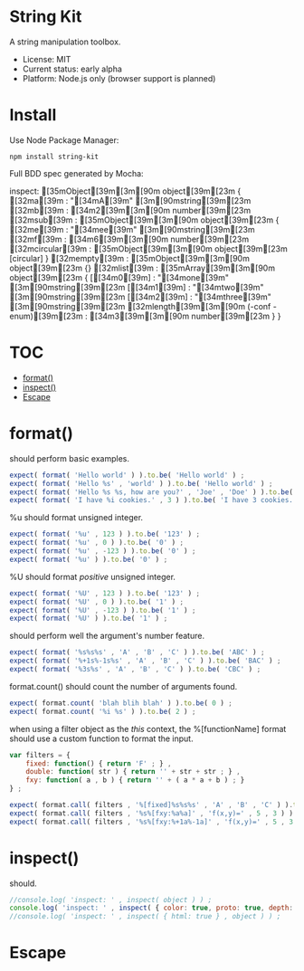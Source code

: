 

# String Kit

A string manipulation toolbox.

* License: MIT
* Current status: early alpha
* Platform: Node.js only (browser support is planned)



# Install

Use Node Package Manager:

    npm install string-kit





Full BDD spec generated by Mocha:


inspect:  [35mObject[39m[3m[90m object[39m[23m {
    [32ma[39m : "[34mA[39m" [3m[90mstring[39m[23m
    [32mb[39m : [34m2[39m[3m[90m number[39m[23m
    [32msub[39m : [35mObject[39m[3m[90m object[39m[23m {
        [32me[39m : "[34mee[39m" [3m[90mstring[39m[23m
        [32mf[39m : [34m6[39m[3m[90m number[39m[23m
        [32mcircular[39m : [35mObject[39m[3m[90m object[39m[23m [circular]
    }
    [32mempty[39m : [35mObject[39m[3m[90m object[39m[23m {}
    [32mlist[39m : [35mArray[39m[3m[90m object[39m[23m {
        [[34m0[39m] : "[34mone[39m" [3m[90mstring[39m[23m
        [[34m1[39m] : "[34mtwo[39m" [3m[90mstring[39m[23m
        [[34m2[39m] : "[34mthree[39m" [3m[90mstring[39m[23m
        [32mlength[39m[3m[90m (-conf -enum)[39m[23m : [34m3[39m[3m[90m number[39m[23m
    }
}

# TOC
   - [format()](#format)
   - [inspect()](#inspect)
   - [Escape](#escape)
<a name=""></a>
 
<a name="format"></a>
# format()
should perform basic examples.

```js
expect( format( 'Hello world' ) ).to.be( 'Hello world' ) ;
expect( format( 'Hello %s' , 'world' ) ).to.be( 'Hello world' ) ;
expect( format( 'Hello %s %s, how are you?' , 'Joe' , 'Doe' ) ).to.be( 'Hello Joe Doe, how are you?' ) ;
expect( format( 'I have %i cookies.' , 3 ) ).to.be( 'I have 3 cookies.' ) ;
```

%u should format unsigned integer.

```js
expect( format( '%u' , 123 ) ).to.be( '123' ) ;
expect( format( '%u' , 0 ) ).to.be( '0' ) ;
expect( format( '%u' , -123 ) ).to.be( '0' ) ;
expect( format( '%u' ) ).to.be( '0' ) ;
```

%U should format *positive* unsigned integer.

```js
expect( format( '%U' , 123 ) ).to.be( '123' ) ;
expect( format( '%U' , 0 ) ).to.be( '1' ) ;
expect( format( '%U' , -123 ) ).to.be( '1' ) ;
expect( format( '%U' ) ).to.be( '1' ) ;
```

should perform well the argument's number feature.

```js
expect( format( '%s%s%s' , 'A' , 'B' , 'C' ) ).to.be( 'ABC' ) ;
expect( format( '%+1s%-1s%s' , 'A' , 'B' , 'C' ) ).to.be( 'BAC' ) ;
expect( format( '%3s%s' , 'A' , 'B' , 'C' ) ).to.be( 'CBC' ) ;
```

format.count() should count the number of arguments found.

```js
expect( format.count( 'blah blih blah' ) ).to.be( 0 ) ;
expect( format.count( '%i %s' ) ).to.be( 2 ) ;
```

when using a filter object as the *this* context, the %[functionName] format should use a custom function to format the input.

```js
var filters = {
	fixed: function() { return 'F' ; } ,
	double: function( str ) { return '' + str + str ; } ,
	fxy: function( a , b ) { return '' + ( a * a + b ) ; }
} ;

expect( format.call( filters , '%[fixed]%s%s%s' , 'A' , 'B' , 'C' ) ).to.be( 'FABC' ) ;
expect( format.call( filters , '%s%[fxy:%a%a]' , 'f(x,y)=' , 5 , 3 ) ).to.be( 'f(x,y)=28' ) ;
expect( format.call( filters , '%s%[fxy:%+1a%-1a]' , 'f(x,y)=' , 5 , 3 ) ).to.be( 'f(x,y)=14' ) ;
```

<a name="inspect"></a>
# inspect()
should.

```js
//console.log( 'inspect: ' , inspect( object ) ) ;
console.log( 'inspect: ' , inspect( { color: true, proto: true, depth: 10 } , object ) ) ;
//console.log( 'inspect: ' , inspect( { html: true } , object ) ) ;
```

<a name="escape"></a>
# Escape
